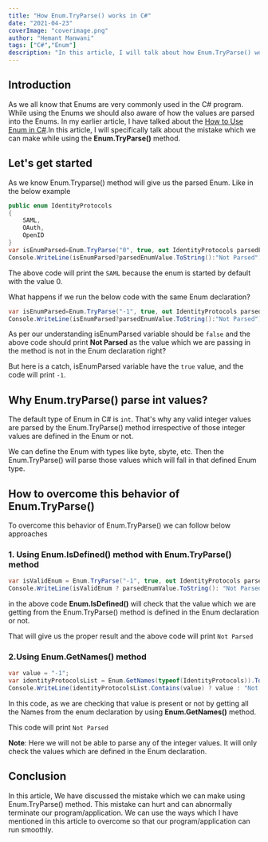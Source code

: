 ```yaml
---
title: "How Enum.TryParse() works in C#"
date: "2021-04-23"
coverImage: "coverimage.png"
author: "Hemant Manwani"
tags: ["C#","Enum"]
description: "In this article, I will talk about how Enum.TryParse() works in C# and mistake which we can make while using it"
---
```

## Introduction
 
As we all know that Enums are very commonly used in the C# program. While using the Enums we should also aware of how the values are parsed into the Enums. In my earlier article, I have talked about the [How to Use Enum in C#](https://www.loginradius.com/blog/async/enum-csharp/).In this article, I will specifically talk about the mistake which we can make while using the **Enum.TryParse()** method.
 
## Let's get started
 
As we know Enum.Tryparse() method will give us the parsed Enum. Like in the below example
 
```c#
public enum IdentityProtocols
{
    SAML,
    OAuth,
    OpenID
}
var isEnumParsed=Enum.TryParse("0", true, out IdentityProtocols parsedEnumValue);
Console.WriteLine(isEnumParsed?parsedEnumValue.ToString():"Not Parsed");
``` 

The above code will print the `SAML` because the enum is started by default with the value 0.
 
What happens if we run the below code with the same Enum declaration?
 
```c#
var isEnumParsed=Enum.TryParse("-1", true, out IdentityProtocols parsedEnumValue);
Console.WriteLine(isEnumParsed?parsedEnumValue.ToString():"Not Parsed");
``` 
As per our understanding isEnumParsed variable should be `false` and the above code should print **Not Parsed** as the value which we are passing in the method is not in the Enum declaration right?
 
But here is a catch, isEnumParsed variable have the `true` value, and the code will print `-1`.
 
## Why Enum.tryParse() parse int values?
 
The default type of Enum in C# is `int`. That's why any valid integer values are parsed by the Enum.TryParse() method irrespective of those integer values are defined in the Enum or not. 
 
We can define the Enum with types like byte, sbyte, etc. Then the Enum.TryParse() will parse those values which will fall in that defined Enum type.
 
## How to overcome this behavior of Enum.TryParse()
 
To overcome this behavior of Enum.TryParse() we can follow below approaches
 
### 1. Using Enum.IsDefined() method with Enum.TryParse() method
 
```c#
var isValidEnum = Enum.TryParse("-1", true, out IdentityProtocols parsedEnumValue) && Enum.IsDefined(typeof(IdentityProtocols), parsedEnumValue);
Console.WriteLine(isValidEnum ? parsedEnumValue.ToString(): "Not Parsed");
```
in the above code **Enum.IsDefined()** will check that the value which we are getting from the Enum.TryParse() method is defined in the Enum declaration or not.
 
That will give us the proper result and the above code will print `Not Parsed`
 
### 2.Using Enum.GetNames() method
 
```c#
var value = "-1";
var identityProtocolsList = Enum.GetNames(typeof(IdentityProtocols)).ToList();
Console.WriteLine(identityProtocolsList.Contains(value) ? value : "Not Parsed");
```
In this code, as we are checking that value is present or not by getting all the Names from the enum declaration by using **Enum.GetNames()** method.
 
This code will print `Not Parsed`
 
**Note**: Here we will not be able to parse any of the integer values. It will only check the values which are defined in the Enum declaration.
 
## Conclusion
 
In this article, We have discussed the mistake which we can make using Enum.TryParse() method. This mistake can hurt and can abnormally terminate our program/application. We can use the ways which I have mentioned in this article to overcome so that our program/application can run smoothly.
